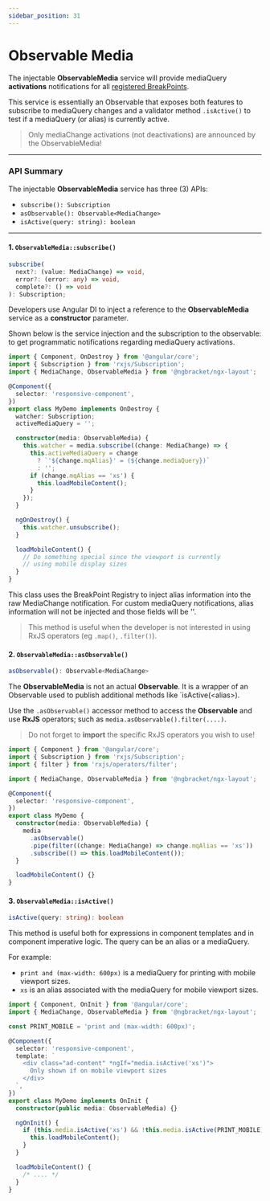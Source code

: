 ```yaml
---
sidebar_position: 31
---
```


# Observable Media

The injectable **ObservableMedia** service will provide mediaQuery **activations** notifications for all
[registered BreakPoints](https://github.com/ngbracket/ngx-layout/wiki/Custom-Breakpoints).

This service is essentially an Observable that exposes both features to subscribe to mediaQuery
changes and a validator method `.isActive()` to test if a mediaQuery (or alias) is
currently active.

> Only mediaChange activations (not deactivations) are announced by the ObservableMedia!

---

### API Summary

The injectable **ObservableMedia** service has three (3) APIs:

- `subscribe(): Subscription`
- `asObservable(): Observable<MediaChange>`
- `isActive(query: string): boolean`

---

#### 1. **`ObservableMedia::subscribe()`**

```typescript
subscribe(
  next?: (value: MediaChange) => void,
  error?: (error: any) => void,
  complete?: () => void
): Subscription;
```

Developers use Angular DI to inject a reference to the **ObservableMedia** service as a **constructor** parameter.

Shown below is the service injection and the subscription to the observable: to get programmatic notifications
regarding mediaQuery activations.

```typescript
import { Component, OnDestroy } from '@angular/core';
import { Subscription } from 'rxjs/Subscription';
import { MediaChange, ObservableMedia } from '@ngbracket/ngx-layout';

@Component({
  selector: 'responsive-component',
})
export class MyDemo implements OnDestroy {
  watcher: Subscription;
  activeMediaQuery = '';

  constructor(media: ObservableMedia) {
    this.watcher = media.subscribe((change: MediaChange) => {
      this.activeMediaQuery = change
        ? `'${change.mqAlias}' = (${change.mediaQuery})`
        : '';
      if (change.mqAlias == 'xs') {
        this.loadMobileContent();
      }
    });
  }

  ngOnDestroy() {
    this.watcher.unsubscribe();
  }

  loadMobileContent() {
    // Do something special since the viewport is currently
    // using mobile display sizes
  }
}
```

This class uses the BreakPoint Registry to inject alias information into the raw MediaChange
notification. For custom mediaQuery notifications, alias information will not be injected and
those fields will be ''.

> This method is useful when the developer is not interested in using RxJS operators (eg `.map()`, `.filter()`).

#### 2. **`ObservableMedia::asObservable()`**

```typescript
asObservable(): Observable<MediaChange>
```

The **ObservableMedia** is not an actual **Observable**. It is a wrapper of an Observable used to publish additional
methods like `isActive(&lt;alias&gt;).

Use the `.asObservable()` accessor method to access the **Observable** and use **RxJS** operators; such as
`media.asObservable().filter(....)`.

> Do not forget to **import** the specific RxJS operators you wish to use!

```typescript
import { Component } from '@angular/core';
import { Subscription } from 'rxjs/Subscription';
import { filter } from 'rxjs/operators/filter';

import { MediaChange, ObservableMedia } from '@ngbracket/ngx-layout';

@Component({
  selector: 'responsive-component',
})
export class MyDemo {
  constructor(media: ObservableMedia) {
    media
      .asObservable()
      .pipe(filter((change: MediaChange) => change.mqAlias == 'xs'))
      .subscribe(() => this.loadMobileContent());
  }

  loadMobileContent() {}
}
```

#### 3. **`ObservableMedia::isActive()`**

```typescript
isActive(query: string): boolean
```

This method is useful both for expressions in component templates and in component imperative logic. The query can be
an alias or a mediaQuery.

For example:

- `print and (max-width: 600px)` is a mediaQuery for printing with mobile viewport sizes.
- `xs` is an alias associated with the mediaQuery for mobile viewport sizes.

```typescript
import { Component, OnInit } from '@angular/core';
import { MediaChange, ObservableMedia } from '@ngbracket/ngx-layout';

const PRINT_MOBILE = 'print and (max-width: 600px)';

@Component({
  selector: 'responsive-component',
  template: `
    <div class="ad-content" *ngIf="media.isActive('xs')">
      Only shown if on mobile viewport sizes
    </div>
  `,
})
export class MyDemo implements OnInit {
  constructor(public media: ObservableMedia) {}

  ngOnInit() {
    if (this.media.isActive('xs') && !this.media.isActive(PRINT_MOBILE)) {
      this.loadMobileContent();
    }
  }

  loadMobileContent() {
    /* .... */
  }
}
```
